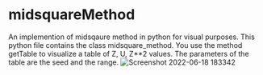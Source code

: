 # midsquareMethod
An implemention of midsqaure method in python for visual purposes.
This python file contains the class midsquare_method. 
You use the method getTable to visualize a table of Z, U, Z**2 values.
The parameters of the table are the seed and the range.
![Screenshot 2022-06-18 183342](https://user-images.githubusercontent.com/80037814/174445636-ba2d9de6-b429-4cc1-91c1-a6c41765431d.png)
